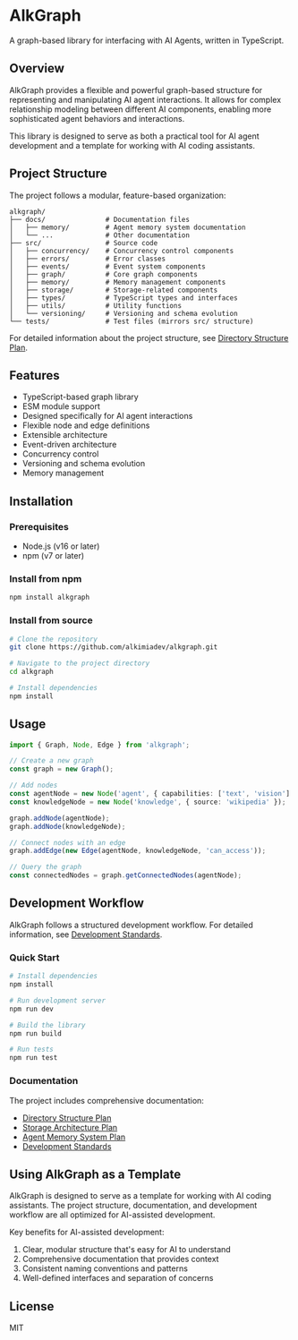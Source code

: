 # AlkGraph

A graph-based library for interfacing with AI Agents, written in TypeScript.

## Overview

AlkGraph provides a flexible and powerful graph-based structure for representing and manipulating AI agent interactions. It allows for complex relationship modeling between different AI components, enabling more sophisticated agent behaviors and interactions.

This library is designed to serve as both a practical tool for AI agent development and a template for working with AI coding assistants.

## Project Structure

The project follows a modular, feature-based organization:

```
alkgraph/
├── docs/               # Documentation files
│   ├── memory/         # Agent memory system documentation
│   └── ...             # Other documentation
├── src/                # Source code
│   ├── concurrency/    # Concurrency control components
│   ├── errors/         # Error classes
│   ├── events/         # Event system components
│   ├── graph/          # Core graph components
│   ├── memory/         # Memory management components
│   ├── storage/        # Storage-related components
│   ├── types/          # TypeScript types and interfaces
│   ├── utils/          # Utility functions
│   └── versioning/     # Versioning and schema evolution
└── tests/              # Test files (mirrors src/ structure)
```

For detailed information about the project structure, see [Directory Structure Plan](docs/directory-structure-plan.md).

## Features

- TypeScript-based graph library
- ESM module support
- Designed specifically for AI agent interactions
- Flexible node and edge definitions
- Extensible architecture
- Event-driven architecture
- Concurrency control
- Versioning and schema evolution
- Memory management

## Installation

### Prerequisites

- Node.js (v16 or later)
- npm (v7 or later)

### Install from npm

```bash
npm install alkgraph
```

### Install from source

```bash
# Clone the repository
git clone https://github.com/alkimiadev/alkgraph.git

# Navigate to the project directory
cd alkgraph

# Install dependencies
npm install
```

## Usage

```typescript
import { Graph, Node, Edge } from 'alkgraph';

// Create a new graph
const graph = new Graph();

// Add nodes
const agentNode = new Node('agent', { capabilities: ['text', 'vision'] });
const knowledgeNode = new Node('knowledge', { source: 'wikipedia' });

graph.addNode(agentNode);
graph.addNode(knowledgeNode);

// Connect nodes with an edge
graph.addEdge(new Edge(agentNode, knowledgeNode, 'can_access'));

// Query the graph
const connectedNodes = graph.getConnectedNodes(agentNode);
```

## Development Workflow

AlkGraph follows a structured development workflow. For detailed information, see [Development Standards](docs/development-standards.md).

### Quick Start

```bash
# Install dependencies
npm install

# Run development server
npm run dev

# Build the library
npm run build

# Run tests
npm run test
```

### Documentation

The project includes comprehensive documentation:

- [Directory Structure Plan](docs/directory-structure-plan.md)
- [Storage Architecture Plan](docs/storage-architecture-plan.md)
- [Agent Memory System Plan](docs/agent-memory-system-plan.md)
- [Development Standards](docs/development-standards.md)

## Using AlkGraph as a Template

AlkGraph is designed to serve as a template for working with AI coding assistants. The project structure, documentation, and development workflow are all optimized for AI-assisted development.

Key benefits for AI-assisted development:

1. Clear, modular structure that's easy for AI to understand
2. Comprehensive documentation that provides context
3. Consistent naming conventions and patterns
4. Well-defined interfaces and separation of concerns

## License

MIT